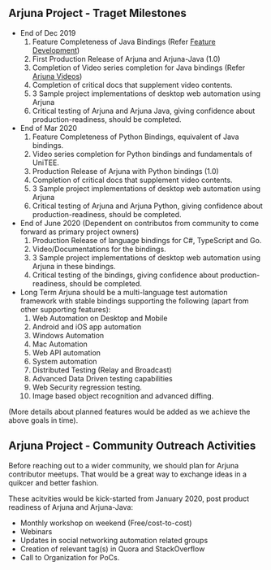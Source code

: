 ## Arjuna Project - Traget Milestones
* End of Dec 2019
  1. Feature Completeness of Java Bindings (Refer [Feature Development](community/FeatureDevelopment.md))
  2. First Production Release of Arjuna and Arjuna-Java (1.0)
  3. Completion of Video series completion for Java bindings (Refer [Arjuna Videos](community/ArjunaVideos.md))
  4. Completion of critical docs that supplement video contents.
  5. 3 Sample project implementations of desktop web automation using Arjuna
  6. Critical testing of Arjuna and Arjuna Java, giving confidence about production-readiness, should be completed.
* End of Mar 2020
  1. Feature Completeness of Python Bindings, equivalent of Java bindings.
  2. Video series completion for Python bindings and fundamentals of UniTEE.
  2. Production Release of Arjuna with Python bindings (1.0)
  4. Completion of critical docs that supplement video contents.
  5. 3 Sample project implementations of desktop web automation using Arjuna
  6. Critical testing of Arjuna and Arjuna Python, giving confidence about production-readiness, should be completed.
* End of June 2020 (Dependent on contributos from community to come forward as primary project owners)
  1. Production Release of language bindings for C#, TypeScript and Go.
  2. Video/Documentations for the bindings.
  3. 3 Sample project implementations of desktop web automation using Arjuna in these bindings.
  4. Critical testing of the bindings, giving confidence about production-readiness, should be completed.
* Long Term
Arjuna should be a multi-language test automation framework with stable bindings supporting the following (apart from other supporting features):
  1. Web Automation on Desktop and Mobile
  2. Android and iOS app automation
  3. Windows Automation
  4. Mac Automation
  5. Web API automation
  6. System automation
  7. Distributed Testing (Relay and Broadcast)
  8. Advanced Data Driven testing capabilities
  9. Web Security regression testing.
  10. Image based object recognition and advanced diffing.
 
(More details about planned features would be added as we achieve the above goals in time).

## Arjuna Project - Community Outreach Activities
Before reaching out to a wider community, we should plan for Arjuna contributor meetups. That would be a great way to exchange ideas in a quikcer and better fashion.

These acitvities would be kick-started from January 2020, post product readiness of Arjuna and Arjuna-Java:
* Monthly workshop on weekend (Free/cost-to-cost)
* Webinars
* Updates in social networking automation related groups
* Creation of relevant tag(s) in Quora and StackOverflow
* Call to Organization for PoCs.
